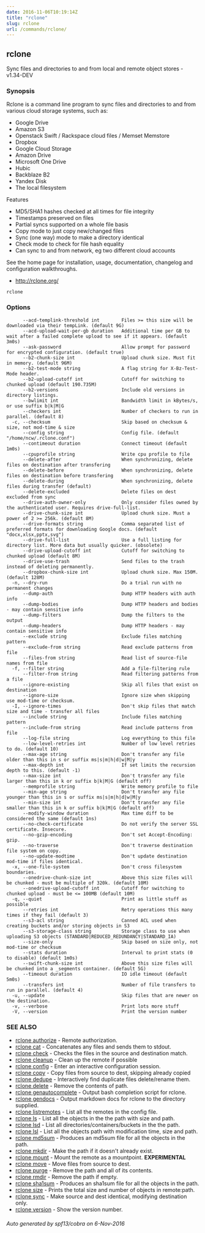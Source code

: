 ```yaml
---
date: 2016-11-06T10:19:14Z
title: "rclone"
slug: rclone
url: /commands/rclone/
---
```

## rclone

Sync files and directories to and from local and remote object stores - v1.34-DEV

### Synopsis



Rclone is a command line program to sync files and directories to and
from various cloud storage systems, such as:

  * Google Drive
  * Amazon S3
  * Openstack Swift / Rackspace cloud files / Memset Memstore
  * Dropbox
  * Google Cloud Storage
  * Amazon Drive
  * Microsoft One Drive
  * Hubic
  * Backblaze B2
  * Yandex Disk
  * The local filesystem

Features

  * MD5/SHA1 hashes checked at all times for file integrity
  * Timestamps preserved on files
  * Partial syncs supported on a whole file basis
  * Copy mode to just copy new/changed files
  * Sync (one way) mode to make a directory identical
  * Check mode to check for file hash equality
  * Can sync to and from network, eg two different cloud accounts

See the home page for installation, usage, documentation, changelog
and configuration walkthroughs.

  * http://rclone.org/


```
rclone
```

### Options

```
      --acd-templink-threshold int        Files >= this size will be downloaded via their tempLink. (default 9G)
      --acd-upload-wait-per-gb duration   Additional time per GB to wait after a failed complete upload to see if it appears. (default 3m0s)
      --ask-password                      Allow prompt for password for encrypted configuration. (default true)
      --b2-chunk-size int                 Upload chunk size. Must fit in memory. (default 96M)
      --b2-test-mode string               A flag string for X-Bz-Test-Mode header.
      --b2-upload-cutoff int              Cutoff for switching to chunked upload (default 190.735M)
      --b2-versions                       Include old versions in directory listings.
      --bwlimit int                       Bandwidth limit in kBytes/s, or use suffix b|k|M|G
      --checkers int                      Number of checkers to run in parallel. (default 8)
  -c, --checksum                          Skip based on checksum & size, not mod-time & size
      --config string                     Config file. (default "/home/ncw/.rclone.conf")
      --contimeout duration               Connect timeout (default 1m0s)
      --cpuprofile string                 Write cpu profile to file
      --delete-after                      When synchronizing, delete files on destination after transfering
      --delete-before                     When synchronizing, delete files on destination before transfering
      --delete-during                     When synchronizing, delete files during transfer (default)
      --delete-excluded                   Delete files on dest excluded from sync
      --drive-auth-owner-only             Only consider files owned by the authenticated user. Requires drive-full-list.
      --drive-chunk-size int              Upload chunk size. Must a power of 2 >= 256k. (default 8M)
      --drive-formats string              Comma separated list of preferred formats for downloading Google docs. (default "docx,xlsx,pptx,svg")
      --drive-full-list                   Use a full listing for directory list. More data but usually quicker. (obsolete)
      --drive-upload-cutoff int           Cutoff for switching to chunked upload (default 8M)
      --drive-use-trash                   Send files to the trash instead of deleting permanently.
      --dropbox-chunk-size int            Upload chunk size. Max 150M. (default 128M)
  -n, --dry-run                           Do a trial run with no permanent changes
      --dump-auth                         Dump HTTP headers with auth info
      --dump-bodies                       Dump HTTP headers and bodies - may contain sensitive info
      --dump-filters                      Dump the filters to the output
      --dump-headers                      Dump HTTP headers - may contain sensitive info
      --exclude string                    Exclude files matching pattern
      --exclude-from string               Read exclude patterns from file
      --files-from string                 Read list of source-file names from file
  -f, --filter string                     Add a file-filtering rule
      --filter-from string                Read filtering patterns from a file
      --ignore-existing                   Skip all files that exist on destination
      --ignore-size                       Ignore size when skipping use mod-time or checksum.
  -I, --ignore-times                      Don't skip files that match size and time - transfer all files
      --include string                    Include files matching pattern
      --include-from string               Read include patterns from file
      --log-file string                   Log everything to this file
      --low-level-retries int             Number of low level retries to do. (default 10)
      --max-age string                    Don't transfer any file older than this in s or suffix ms|s|m|h|d|w|M|y
      --max-depth int                     If set limits the recursion depth to this. (default -1)
      --max-size int                      Don't transfer any file larger than this in k or suffix b|k|M|G (default off)
      --memprofile string                 Write memory profile to file
      --min-age string                    Don't transfer any file younger than this in s or suffix ms|s|m|h|d|w|M|y
      --min-size int                      Don't transfer any file smaller than this in k or suffix b|k|M|G (default off)
      --modify-window duration            Max time diff to be considered the same (default 1ns)
      --no-check-certificate              Do not verify the server SSL certificate. Insecure.
      --no-gzip-encoding                  Don't set Accept-Encoding: gzip.
      --no-traverse                       Don't traverse destination file system on copy.
      --no-update-modtime                 Don't update destination mod-time if files identical.
  -x, --one-file-system                   Don't cross filesystem boundaries.
      --onedrive-chunk-size int           Above this size files will be chunked - must be multiple of 320k. (default 10M)
      --onedrive-upload-cutoff int        Cutoff for switching to chunked upload - must be <= 100MB (default 10M)
  -q, --quiet                             Print as little stuff as possible
      --retries int                       Retry operations this many times if they fail (default 3)
      --s3-acl string                     Canned ACL used when creating buckets and/or storing objects in S3
      --s3-storage-class string           Storage class to use when uploading S3 objects (STANDARD|REDUCED_REDUNDANCY|STANDARD_IA)
      --size-only                         Skip based on size only, not mod-time or checksum
      --stats duration                    Interval to print stats (0 to disable) (default 1m0s)
      --swift-chunk-size int              Above this size files will be chunked into a _segments container. (default 5G)
      --timeout duration                  IO idle timeout (default 5m0s)
      --transfers int                     Number of file transfers to run in parallel. (default 4)
  -u, --update                            Skip files that are newer on the destination.
  -v, --verbose                           Print lots more stuff
  -V, --version                           Print the version number
```

### SEE ALSO
* [rclone authorize](/commands/rclone_authorize/)	 - Remote authorization.
* [rclone cat](/commands/rclone_cat/)	 - Concatenates any files and sends them to stdout.
* [rclone check](/commands/rclone_check/)	 - Checks the files in the source and destination match.
* [rclone cleanup](/commands/rclone_cleanup/)	 - Clean up the remote if possible
* [rclone config](/commands/rclone_config/)	 - Enter an interactive configuration session.
* [rclone copy](/commands/rclone_copy/)	 - Copy files from source to dest, skipping already copied
* [rclone dedupe](/commands/rclone_dedupe/)	 - Interactively find duplicate files delete/rename them.
* [rclone delete](/commands/rclone_delete/)	 - Remove the contents of path.
* [rclone genautocomplete](/commands/rclone_genautocomplete/)	 - Output bash completion script for rclone.
* [rclone gendocs](/commands/rclone_gendocs/)	 - Output markdown docs for rclone to the directory supplied.
* [rclone listremotes](/commands/rclone_listremotes/)	 - List all the remotes in the config file.
* [rclone ls](/commands/rclone_ls/)	 - List all the objects in the the path with size and path.
* [rclone lsd](/commands/rclone_lsd/)	 - List all directories/containers/buckets in the the path.
* [rclone lsl](/commands/rclone_lsl/)	 - List all the objects path with modification time, size and path.
* [rclone md5sum](/commands/rclone_md5sum/)	 - Produces an md5sum file for all the objects in the path.
* [rclone mkdir](/commands/rclone_mkdir/)	 - Make the path if it doesn't already exist.
* [rclone mount](/commands/rclone_mount/)	 - Mount the remote as a mountpoint. **EXPERIMENTAL**
* [rclone move](/commands/rclone_move/)	 - Move files from source to dest.
* [rclone purge](/commands/rclone_purge/)	 - Remove the path and all of its contents.
* [rclone rmdir](/commands/rclone_rmdir/)	 - Remove the path if empty.
* [rclone sha1sum](/commands/rclone_sha1sum/)	 - Produces an sha1sum file for all the objects in the path.
* [rclone size](/commands/rclone_size/)	 - Prints the total size and number of objects in remote:path.
* [rclone sync](/commands/rclone_sync/)	 - Make source and dest identical, modifying destination only.
* [rclone version](/commands/rclone_version/)	 - Show the version number.

###### Auto generated by spf13/cobra on 6-Nov-2016
